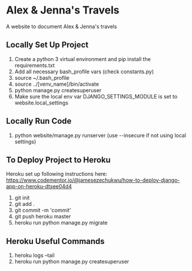 # Alex & Jenna's Travels
A website to document Alex & Jenna's travels


## Locally Set Up Project
1. Create a python 3 virtual environment and pip install the requirements.txt
2. Add all necessary bash_profile vars (check constants.py)
3. source ~/.bash_profile
4. source ../[venv_name]/bin/activate
5. python manage.py createsuperuser
6. Make sure the local env var DJANGO_SETTINGS_MODULE is set to website.local_settings


## Locally Run Code
1. python website/manage.py runserver (use --insecure if not using local settings)


## To Deploy Project to Heroku
Heroku set up following instructions here:
https://www.codementor.io/@jamesezechukwu/how-to-deploy-django-app-on-heroku-dtsee04d4

1. git init
2. git add .
3. git commit -m 'commit'
4. git push heroku master
5. heroku run python manage.py migrate


## Heroku Useful Commands
1. heroku logs –tail
2. heroku run python manage.py createsuperuser
